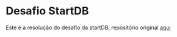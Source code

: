 # Desafio StartDB

Este é a resolução do desafio da startDB, repositório original <a href="https://github.com/dbserver/startdb-2022">aqui</a>